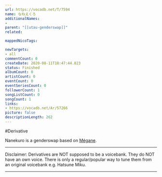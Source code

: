 ```yaml
---
url: https://vocadb.net/T/7594
name: なねえくろ
additionalNames: 
- 
parent: "[[utau-genderswap]]"
related:

mappedNicoTags:

newTargets:
- all
commentCount: 0
createDate: 2020-08-11T18:47:44.823
status: Finished
albumCount: 0
artistCount: 0
eventCount: 0
eventSeriesCount: 0
followerCount: 1
songListCount: 0
songCount: 1
links: 
- https://vocadb.net/Ar/57266
picture: false
descriptionLength: 262
---
```


#Derivative

Nanekuro is a genderswap based on [Mégane](https://vocadb.net/Ar/57266).
___
Disclaimer:
Derivatives are NOT supposed to be a voicebank. They do NOT have an own voice. There is only a regular/popular way to tune them from an original voicebank e.g. Hatsune Miku.

---

